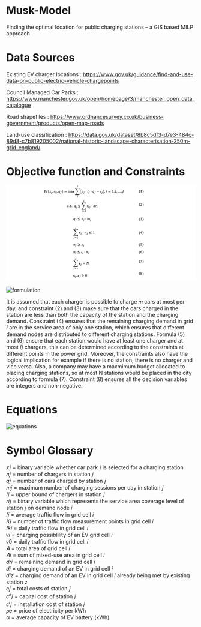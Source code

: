 # Musk-Model
Finding the optimal location for public charging stations – a GIS based MILP approach

# Data Sources
Existing EV charger locations : https://www.gov.uk/guidance/find-and-use-data-on-public-electric-vehicle-chargepoints

Council Managed Car Parks : https://www.manchester.gov.uk/open/homepage/3/manchester_open_data_catalogue

Road shapefiles : https://www.ordnancesurvey.co.uk/business-government/products/open-map-roads

Land-use classification : https://data.gov.uk/dataset/8b8c5df3-d7e3-484c-89d8-c7b819205002/national-historic-landscape-characterisation-250m-grid-england/

# Objective function and Constraints
<img src="screenshots/formulation.png" width=1000 >


![formulation](https://github.com/obedsims/Musk-Model/blob/main/screenshots/formulation.png)



It is assumed that each charger is possible to charge 𝑚 cars at most per day, and constraint (2) and (3) make sure that the cars charged in the station are less than both the capacity of the station and the charging demand. Constraint (4) ensures that the remaining charging demand in grid 𝑖 are in the service area of only one station, which ensures that different demand nodes are distributed to different charging stations. Formula (5) and (6) ensure that each station would have at least one charger and at most 𝑙𝑗 chargers, this can be determined according to the constraints at different points in the power grid. Moreover, the constraints also have the logical implication for example if there is no station, there is no charger and vice versa. Also, a company may have a maxmimum budget allocated to placing charging stations, so at most N stations would be placed in the city according to formula (7). Constraint (8) ensures all the decision variables are integers and non-negative.

# Equations
![equations](https://github.com/obedsims/Musk-Model/blob/main/screenshots/equations.png)


# Symbol Glossary
𝑥𝑗 = binary variable whether car park 𝑗 is selected for a charging station <br />
𝑛𝑗 = number of chargers in station 𝑗 <br />
𝑞𝑗 = number of cars charged by station 𝑗 <br />
𝑚𝑗 = maximum number of charging sessions per day in station 𝑗 <br />
𝑙𝑗 = upper bound of chargers in station 𝑗 <br />
𝑟𝑖𝑗 = binary variable which represents the service area coverage level of station 𝑗 on demand node 𝑖 <br />
𝑓𝑖 = average traffic flow in grid cell 𝑖 <br />
𝐾𝑖 = number of traffic flow measurement points in grid cell 𝑖 <br />
𝑓𝑘𝑖 = daily traffic flow in grid cell 𝑖 <br />
𝑣𝑖 = charging possiblility of an EV grid cell 𝑖 <br />
𝑣0 = daily traffic flow in grid cell 𝑖 <br />
𝐴 = total area of grid cell 𝑖 <br />
𝐴𝑖 = sum of mixed-use area in grid cell 𝑖 <br />
𝑑𝑟𝑖 = remaining demand in grid cell 𝑖 <br />
𝑑𝑖 = charging demand of an EV in grid cell 𝑖 <br />
𝑑𝑖𝑧 = charging demand of an EV in grid cell 𝑖 already being met by existing station z <br />
𝑐𝑗 = total costs of station 𝑗 <br />
𝑐<sup>𝑒</sup>𝑗 = capital cost of station 𝑗 <br />
𝑐<sup>𝑖</sup>𝑗 = installation cost of station 𝑗 <br />
𝑝𝑒 = price of electricity per kWh <br />
α = average capacity of EV battery (kWh) <br />

